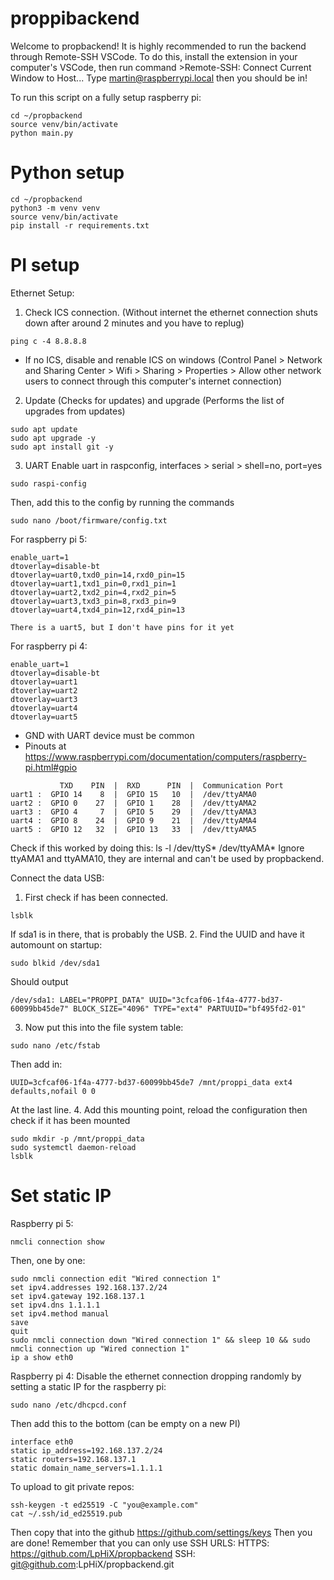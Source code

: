 # proppibackend
Welcome to propbackend! It is highly recommended to run the backend through Remote-SSH VSCode. To do this, install the extension in your computer's VSCode, then run command >Remote-SSH: Connect Current Window to Host... Type martin@raspberrypi.local then you should be in!

To run this script on a fully setup raspberry pi:
```
cd ~/propbackend
source venv/bin/activate
python main.py
```

# Python setup
```
cd ~/propbackend
python3 -m venv venv
source venv/bin/activate
pip install -r requirements.txt
```

# PI setup
Ethernet Setup:
1. Check ICS connection. (Without internet the ethernet connection shuts down after around 2 minutes and you have to replug)
```
ping c -4 8.8.8.8
```
- If no ICS, disable and renable ICS on windows (Control Panel > Network and Sharing Center > Wifi > Sharing > Properties > Allow other network users to connect through this computer's internet connection)

2. Update (Checks for updates) and upgrade (Performs the list of upgrades from updates)
```
sudo apt update
sudo apt upgrade -y
sudo apt install git -y
```

3. UART
Enable uart in raspconfig, interfaces > serial > shell=no, port=yes
```
sudo raspi-config
```
Then, add this to the config by running the commands
```
sudo nano /boot/firmware/config.txt
```
For raspberry pi 5:
```
enable_uart=1
dtoverlay=disable-bt
dtoverlay=uart0,txd0_pin=14,rxd0_pin=15
dtoverlay=uart1,txd1_pin=0,rxd1_pin=1
dtoverlay=uart2,txd2_pin=4,rxd2_pin=5                        
dtoverlay=uart3,txd3_pin=8,rxd3_pin=9                        
dtoverlay=uart4,txd4_pin=12,rxd4_pin=13

There is a uart5, but I don't have pins for it yet
```
For raspberry pi 4:
```
enable_uart=1
dtoverlay=disable-bt 
dtoverlay=uart1
dtoverlay=uart2
dtoverlay=uart3
dtoverlay=uart4
dtoverlay=uart5
```
- GND with UART device must be common
- Pinouts at https://www.raspberrypi.com/documentation/computers/raspberry-pi.html#gpio
```
           TXD    PIN  |  RXD      PIN  |  Communication Port
uart1 :  GPIO 14    8  |  GPIO 15   10  |  /dev/ttyAMA0
uart2 :  GPIO 0    27  |  GPIO 1    28  |  /dev/ttyAMA2
uart3 :  GPIO 4     7  |  GPIO 5    29  |  /dev/ttyAMA3
uart4 :  GPIO 8    24  |  GPIO 9    21  |  /dev/ttyAMA4
uart5 :  GPIO 12   32  |  GPIO 13   33  |  /dev/ttyAMA5
```
Check if this worked by doing this:
ls -l /dev/ttyS* /dev/ttyAMA*
Ignore ttyAMA1 and ttyAMA10, they are internal and can't be used by propbackend.

Connect the data USB:
1. First check if has been connected.
```
lsblk
```
If sda1 is in there, that is probably the USB.
2. Find the UUID and have it automount on startup:
```
sudo blkid /dev/sda1
```
Should output
```
/dev/sda1: LABEL="PROPPI_DATA" UUID="3cfcaf06-1f4a-4777-bd37-60099bb45de7" BLOCK_SIZE="4096" TYPE="ext4" PARTUUID="bf495fd2-01"
```
3. Now put this into the file system table:
```
sudo nano /etc/fstab
```
Then add in:
```
UUID=3cfcaf06-1f4a-4777-bd37-60099bb45de7 /mnt/proppi_data ext4 defaults,nofail 0 0
```
At the last line.
4. Add this mounting point, reload the configuration then check if it has been mounted
```
sudo mkdir -p /mnt/proppi_data
sudo systemctl daemon-reload
lsblk
```
# Set static IP
Raspberry pi 5:
```
nmcli connection show
```
Then, one by one:
```
sudo nmcli connection edit "Wired connection 1"
set ipv4.addresses 192.168.137.2/24
set ipv4.gateway 192.168.137.1
set ipv4.dns 1.1.1.1
set ipv4.method manual
save
quit
sudo nmcli connection down "Wired connection 1" && sleep 10 && sudo nmcli connection up "Wired connection 1"
ip a show eth0
```
Raspberry pi 4:
Disable the ethernet connection dropping randomly by setting a static IP for the raspberry pi:
```
sudo nano /etc/dhcpcd.conf
```
Then add this to the bottom (can be empty on a new PI)
```
interface eth0
static ip_address=192.168.137.2/24
static routers=192.168.137.1
static domain_name_servers=1.1.1.1
```
To upload to git private repos:
```
ssh-keygen -t ed25519 -C "you@example.com"
cat ~/.ssh/id_ed25519.pub
```
Then copy that into the github https://github.com/settings/keys
Then you are done!
Remember that you can only use SSH URLS:
HTTPS: https://github.com/LpHiX/propbackend
SSH: git@github.com:LpHiX/propbackend.git
